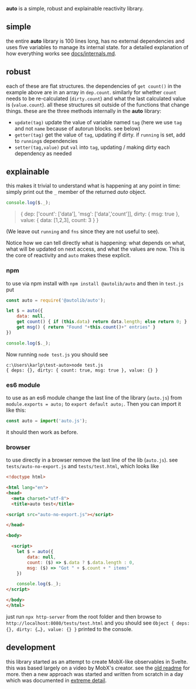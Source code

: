 **auto** is a simple, robust and explainable
reactivity library.

## simple

the entire **auto** library is 100 lines long,
has no external dependencies and uses five variables
to manage its internal state. for a detailed
explanation of how everything works see
[docs/internals.md](docs/internals.md).

## robust

each of these are flat structures. the dependencies
of `get count()` in the example above are in an array
in `dep.count`. similarly for whether `count` needs
to be re-calculated (`dirty.count`) and what the
last calculated value is (`value.count`). all these
structures sit outside of the functions that change
things. these are the three methods internally in
the **auto** library:

 - `update(tag)` update the value of variable named `tag` (here we use `tag` and not `name` because of autorun blocks. see below)
 - `getter(tag)` get the value of `tag`, updating if dirty. if `running` is set, add to `running`s dependencies
 - `setter(tag,value)` put `val` into `tag`, updating / making dirty each dependency as needed


## explainable

this makes it trivial to understand what is happening
at any point in time: simply print out the `_` member
of the returned _auto_ object.

```js
console.log($._);
```

> {
>     dep: ['count': ['data'], 'msg': ['data','count']],
>     dirty: { msg: true },
>     value: { data: [1,2,3], count: 3 }
> }

(We leave out `running` and `fns` since they are not useful to see).

Notice how we can tell directly what is happening: what depends
on what, what will be updated on next access, and what the values
are now. This is the core of reactivity and `auto` makes these
explicit.

### npm

to use via npm install with `npm install @autolib/auto`
and then in `test.js` put

```js
const auto = require('@autolib/auto');

let $ = auto({
    data: null,
    get count() { if (this.data) return data.length; else return 0; }
    get msg() { return "Found "+this.count()+" entries" }
})

console.log($._);
```

Now running `node test.js` you should see

```
c:\Users\karlp\test-auto>node test.js
{ deps: {}, dirty: { count: true, msg: true }, value: {} }
```

### es6 module

to use as an es6 module
change the last line of the library
(`auto.js`) from `module.exports = auto;` to
`export default auto;`. Then you can import it like
this:

```js
const auto = import('auto.js');
```

it should then work as before.

### browser

to use directly in a browser
remove the last line of the
lib (`auto.js`). see `tests/auto-no-export.js`
and `tests/test.html`, which looks like

```html
<!doctype html>

<html lang="en">
<head>
  <meta charset="utf-8">
  <title>auto test</title>

<script src="auto-no-export.js"></script>

</head>

<body>

  <script>
    let $ = auto({
        data: null,
        count: ($) => $.data ? $.data.length : 0,
        msg: ($) => "Got " + $.count + " items"
    })

    console.log($._);
</script>

</body>
</html>
```

just run `npx http-server` from the root folder
and then browse to `http://localhost:8080/tests/test.html`
and you should see `Object { deps: {}, dirty: {…}, value: {} }`
printed to the console.

## development

this library started as an attempt to create MobX-like observables
in Svelte. this was based largely on a video by MobX's creator.
see the [old readme](docs/old-readme.md) for more. then a new
approach was started and written from scratch in a day which
was documented in [extreme detail](docs/devlog).